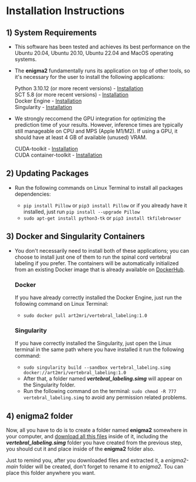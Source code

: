 # Installation Instructions

## 1) System Requirements  

- This software has been tested and achieves its best performance on the Ubuntu 20.04, Ubuntu 20.10, Ubuntu 22.04 and MacOS operating systems.

- The **enigma2** fundamentally runs its application on top of other tools, so it's necessary for the user to install the following applications:
  
  Python 3.10.12 (or more recent versions) - [Installation](https://www.python.org/downloads/)  
  SCT 5.8 (or more recent versions) - [Installation](https://spinalcordtoolbox.com/index.html)  
  Docker Engine - [Installation](https://docs.docker.com/engine/install/ubuntu/)  
  Singularity - [Installation](https://github.com/apptainer/singularity/blob/master/INSTALL.md)  

- We strongly reccomend the GPU integration for optimizing the prediction time of your results. However, inference times are typically still manageable on CPU and MPS (Apple M1/M2). If using a GPU, it should have at least 4 GB of available (unused) VRAM.    
  
  CUDA-toolkit - [Installation](https://developer.nvidia.com/cuda-toolkit-archive)  
  CUDA container-toolkit - [Installation](https://docs.nvidia.com/datacenter/cloud-native/container-toolkit/latest/install-guide.html)

## 2) Updating Packages  

- Run the following commands on Linux Terminal to install all packages dependencies:

  - `pip install Pillow` or `pip3 install Pillow` or if you already have it installed, just run `pip install --upgrade Pillow`
  - `sudo apt-get install python3-tk` or `pip3 install tkfilebrowser`

 
## 3) Docker and Singularity Containers  

- You don't necessarily need to install both of these applications; you can choose to install just one of them to run the spinal cord vertebral labeling if you prefer. The containers will be automatically initialized from an existing Docker image that is already available on [DockerHub](https://hub.docker.com/repository/docker/art2mri/vertebral_labeling/general).

  ### Docker
  
  If you have already correctly installed the Docker Engine, just run the following command on Linux Terminal:
   - `sudo docker pull art2mri/vertebral_labeling:1.0`

  ### Singularity

  If you have correctly installed the Singularity, just open the Linux terminal in the same path where you have installed it run the following command:
  - `sudo singularity build --sandbox vertebral_labeling.simg docker://art2mri/vertebral_labeling:1.0`
  - After that, a folder named ***vertebral_labeling.simg*** will appear on the Singularity folder.
  - Run the following command on the terminal: `sudo chmod -R 777 vertebral_labeling.simg` to avoid any permission related problems.   
 
## 4) enigma2 folder  

Now, all you have to do is to create a folder named **enigma2** somewhere in your computer, and [download all this files](../../archive/main.zip) inside of it, including the ***vertebral_labeling.simg*** folder you have created from the previous step, you should cut it and place inside of the **enigma2** folder also. 

Just to remind you, after you downloaded files and extracted it, a *enigma2-main* folder will be created, don't forget to rename it to *enigma2*. Tou can place this folder anywhere you want.

  
   
  

  

  
